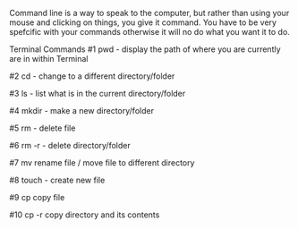 Command line is a way to speak to the computer, but rather than using your mouse and clicking on things, you give it command. You have to be very spefcific with your commands otherwise it will no do what you want it to do.

Terminal Commands
#1 pwd - display the path of where you are currently are in within Terminal

#2 cd  - change to a different directory/folder

#3 ls - list what is in the current directory/folder

#4 mkdir  - make a new directory/folder

#5 rm - delete file

#6 rm -r - delete directory/folder

#7 mv rename file / move file to different directory

#8 touch - create new file

#9 cp copy file

#10 cp -r copy directory and its contents
